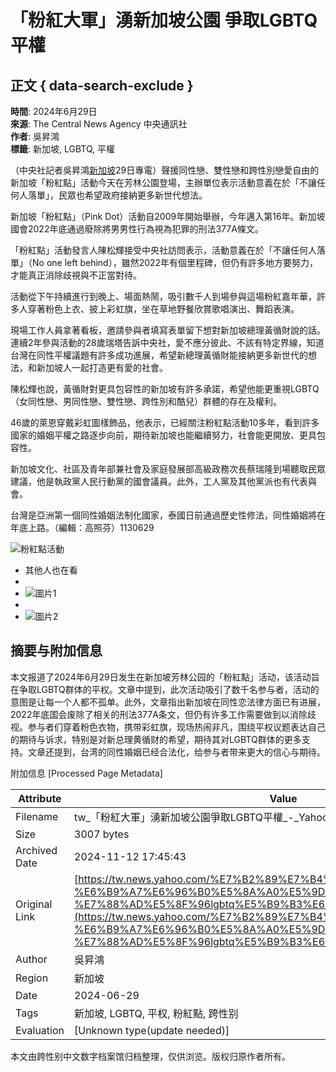# 「粉紅大軍」湧新加坡公園 爭取LGBTQ平權

## 正文 { data-search-exclude }


**時間**: 2024年6月29日  
**來源**: The Central News Agency 中央通訊社  
**作者**: 吳昇鴻  
**標籤**: 新加坡, LGBTQ, 平權  

（中央社記者吳昇鴻[新加坡](https://tw.news.yahoo.com/tag/新加坡)29日專電）聲援同性戀、雙性戀和跨性別戀愛自由的新加坡「粉紅點」活動今天在芳林公園登場，主辦單位表示活動意義在於「不讓任何人落單」，民眾也希望政府接納更多新世代想法。

新加坡「粉紅點」（Pink Dot）活動自2009年開始舉辦，今年邁入第16年。新加坡國會2022年底通過廢除將男男性行為視為犯罪的刑法377A條文。

「粉紅點」活動發言人陳松輝接受中央社訪問表示，活動意義在於「不讓任何人落單」（No one left behind），雖然2022年有個里程碑，但仍有許多地方要努力，才能真正消除歧視與不正當對待。

活動從下午持續進行到晚上、場面熱鬧，吸引數千人到場參與這場粉紅嘉年華，許多人穿著粉色上衣、披上彩虹旗，坐在草地野餐欣賞歌唱演出、舞蹈表演。

現場工作人員拿著看板，邀請參與者填寫表單留下想對新加坡總理黃循財說的話。連續2年參與活動的28歲瑞塔告訴中央社，愛不應分彼此、不該有特定界線，知道台灣在同性平權議題有許多成功進展，希望新總理黃循財能接納更多新世代的想法，和新加坡人一起打造更有愛的社會。

陳松輝也說，黃循財對更具包容性的新加坡有許多承諾，希望他能更重視LGBTQ（女同性戀、男同性戀、雙性戀、跨性別和酷兒）群體的存在及權利。

46歲的萊恩穿戴彩虹圖樣飾品，他表示，已經關注粉紅點活動10多年，看到許多國家的婚姻平權之路逐步向前，期待新加坡也能繼續努力，社會能更開放、更具包容性。

新加坡文化、社區及青年部兼社會及家庭發展部高級政務次長蔡瑞隆到場聽取民眾建議，他是執政黨人民行動黨的國會議員。此外，工人黨及其他黨派也有代表與會。

台灣是亞洲第一個同性婚姻法制化國家，泰國日前通過歷史性修法，同性婚姻將在年底上路。（編輯：高照芬）1130629

![粉紅點活動](https://s.yimg.com/uu/api/res/1.2/iJgvTPVjN.EGnnaAUU6SGA--~B/Zmk9c3RyaW07aD0yODg7dz01MTQ7YXBwaWQ9eXRhY2h5b24-/https://media.zenfs.com/en/mirrormedia.mg/671a78b92dfc6d2e31f726d440588368.cf.webp)

* 其他人也在看
* 
* ![圖片1](https://s.yimg.com/uu/api/res/1.2/Gh_8o6XXCsrjrmLgprVztA--~B/Zmk9c3RyaW07aD0yODg7dz01MTQ7YXBwaWQ9eXRhY2h5b24-/https://media.zenfs.com/ko/gotv_ctitv_com_tw_678/c00a84058f2c548b5ad7a05260cd4c79.cf.webp)
* 
* ![圖片2](https://s.yimg.com/uu/api/res/1.2/T9YfZM7i6vmScvX.NiFJcQ--~B/Zmk9c3RyaW07aD0yODg7dz01MTQ7YXBwaWQ9eXRhY2h5b24-/https://media.zenfs.com/ko/ctwant_com_582/6aeaa7ecf61d774e72acb17dfb001b1f.cf.webp)

## 摘要与附加信息

<!-- tcd_abstract -->
本文报道了2024年6月29日发生在新加坡芳林公园的「粉紅點」活动，该活动旨在争取LGBTQ群体的平权。文章中提到，此次活动吸引了数千名参与者，活动的意图是让每一个人都不孤单。此外，文章指出新加坡在同性恋法律方面已有进展，2022年底国会废除了相关的刑法377A条文，但仍有许多工作需要做到以消除歧视。参与者们穿着粉色衣物，携带彩虹旗，现场热闹非凡，围绕平权议题表达自己的期待与诉求，特别是对新总理黄循财的希望，期待其对LGBTQ群体的更多支持。文章还提到，台湾的同性婚姻已经合法化，给参与者带来更大的信心与期待。
<!-- tcd_abstract_end -->

附加信息 [Processed Page Metadata]

| Attribute       | Value                                  |
|-----------------|----------------------------------------|
| Filename        | tw_「粉紅大軍」湧新加坡公園爭取LGBTQ平權_-_Yahoo奇摩新聞.md                             |
| Size            | 3007 bytes                           |
| Archived Date   | 2024-11-12 17:45:43                             |
| Original Link   | [https://tw.news.yahoo.com/%E7%B2%89%E7%B4%85%E5%A4%A7%E8%BB%8D-%E6%B9%A7%E6%96%B0%E5%8A%A0%E5%9D%A1%E5%85%AC%E5%9C%92-%E7%88%AD%E5%8F%96lgbtq%E5%B9%B3%E6%AC%8A-131547209.html](https://tw.news.yahoo.com/%E7%B2%89%E7%B4%85%E5%A4%A7%E8%BB%8D-%E6%B9%A7%E6%96%B0%E5%8A%A0%E5%9D%A1%E5%85%AC%E5%9C%92-%E7%88%AD%E5%8F%96lgbtq%E5%B9%B3%E6%AC%8A-131547209.html)                       |
| Author          | 吳昇鴻                               |
| Region          | 新加坡                               |
| Date            | 2024-06-29                                 |
| Tags            | 新加坡, LGBTQ, 平权, 粉紅點, 跨性别                                 |
| Evaluation            | [Unknown type(update needed)]                                 |
<!-- tcd_table_end -->

本文由跨性别中文数字档案馆归档整理，仅供浏览。版权归原作者所有。
